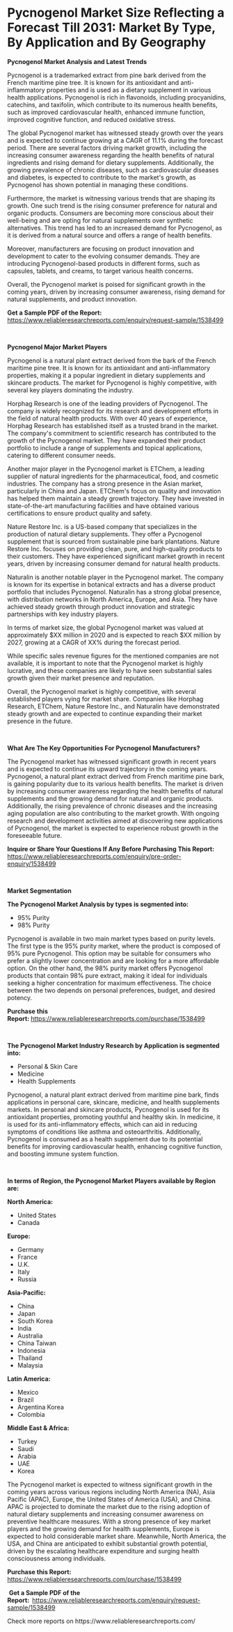 <p><h1>Pycnogenol Market Size Reflecting a Forecast Till 2031: Market By Type, By Application and By Geography</h1></p><p><strong>Pycnogenol Market Analysis and Latest Trends</strong></p>
<p><p>Pycnogenol is a trademarked extract from pine bark derived from the French maritime pine tree. It is known for its antioxidant and anti-inflammatory properties and is used as a dietary supplement in various health applications. Pycnogenol is rich in flavonoids, including procyanidins, catechins, and taxifolin, which contribute to its numerous health benefits, such as improved cardiovascular health, enhanced immune function, improved cognitive function, and reduced oxidative stress.</p><p>The global Pycnogenol market has witnessed steady growth over the years and is expected to continue growing at a CAGR of 11.1% during the forecast period. There are several factors driving market growth, including the increasing consumer awareness regarding the health benefits of natural ingredients and rising demand for dietary supplements. Additionally, the growing prevalence of chronic diseases, such as cardiovascular diseases and diabetes, is expected to contribute to the market's growth, as Pycnogenol has shown potential in managing these conditions.</p><p>Furthermore, the market is witnessing various trends that are shaping its growth. One such trend is the rising consumer preference for natural and organic products. Consumers are becoming more conscious about their well-being and are opting for natural supplements over synthetic alternatives. This trend has led to an increased demand for Pycnogenol, as it is derived from a natural source and offers a range of health benefits.</p><p>Moreover, manufacturers are focusing on product innovation and development to cater to the evolving consumer demands. They are introducing Pycnogenol-based products in different forms, such as capsules, tablets, and creams, to target various health concerns.</p><p>Overall, the Pycnogenol market is poised for significant growth in the coming years, driven by increasing consumer awareness, rising demand for natural supplements, and product innovation.</p></p>
<p><strong>Get a Sample PDF of the Report:&nbsp;</strong> <a href="https://www.reliableresearchreports.com/enquiry/request-sample/1538499">https://www.reliableresearchreports.com/enquiry/request-sample/1538499</a></p>
<p>&nbsp;</p>
<p><strong>Pycnogenol Major Market Players</strong></p>
<p><p>Pycnogenol is a natural plant extract derived from the bark of the French maritime pine tree. It is known for its antioxidant and anti-inflammatory properties, making it a popular ingredient in dietary supplements and skincare products. The market for Pycnogenol is highly competitive, with several key players dominating the industry.</p><p>Horphag Research is one of the leading providers of Pycnogenol. The company is widely recognized for its research and development efforts in the field of natural health products. With over 40 years of experience, Horphag Research has established itself as a trusted brand in the market. The company's commitment to scientific research has contributed to the growth of the Pycnogenol market. They have expanded their product portfolio to include a range of supplements and topical applications, catering to different consumer needs.</p><p>Another major player in the Pycnogenol market is ETChem, a leading supplier of natural ingredients for the pharmaceutical, food, and cosmetic industries. The company has a strong presence in the Asian market, particularly in China and Japan. ETChem's focus on quality and innovation has helped them maintain a steady growth trajectory. They have invested in state-of-the-art manufacturing facilities and have obtained various certifications to ensure product quality and safety.</p><p>Nature Restore Inc. is a US-based company that specializes in the production of natural dietary supplements. They offer a Pycnogenol supplement that is sourced from sustainable pine bark plantations. Nature Restore Inc. focuses on providing clean, pure, and high-quality products to their customers. They have experienced significant market growth in recent years, driven by increasing consumer demand for natural health products.</p><p>Naturalin is another notable player in the Pycnogenol market. The company is known for its expertise in botanical extracts and has a diverse product portfolio that includes Pycnogenol. Naturalin has a strong global presence, with distribution networks in North America, Europe, and Asia. They have achieved steady growth through product innovation and strategic partnerships with key industry players.</p><p>In terms of market size, the global Pycnogenol market was valued at approximately $XX million in 2020 and is expected to reach $XX million by 2027, growing at a CAGR of XX% during the forecast period.</p><p>While specific sales revenue figures for the mentioned companies are not available, it is important to note that the Pycnogenol market is highly lucrative, and these companies are likely to have seen substantial sales growth given their market presence and reputation.</p><p>Overall, the Pycnogenol market is highly competitive, with several established players vying for market share. Companies like Horphag Research, ETChem, Nature Restore Inc., and Naturalin have demonstrated steady growth and are expected to continue expanding their market presence in the future.</p></p>
<p>&nbsp;</p>
<p><strong>What Are The Key Opportunities For Pycnogenol Manufacturers?</strong></p>
<p><p>The Pycnogenol market has witnessed significant growth in recent years and is expected to continue its upward trajectory in the coming years. Pycnogenol, a natural plant extract derived from French maritime pine bark, is gaining popularity due to its various health benefits. The market is driven by increasing consumer awareness regarding the health benefits of natural supplements and the growing demand for natural and organic products. Additionally, the rising prevalence of chronic diseases and the increasing aging population are also contributing to the market growth. With ongoing research and development activities aimed at discovering new applications of Pycnogenol, the market is expected to experience robust growth in the foreseeable future.</p></p>
<p><strong>Inquire or Share Your Questions If Any Before Purchasing This Report:</strong> <a href="https://www.reliableresearchreports.com/enquiry/pre-order-enquiry/1538499">https://www.reliableresearchreports.com/enquiry/pre-order-enquiry/1538499</a></p>
<p>&nbsp;</p>
<p><strong>Market Segmentation</strong></p>
<p><strong>The Pycnogenol Market Analysis by types is segmented into:</strong></p>
<p><ul><li>95% Purity</li><li>98% Purity</li></ul></p>
<p><p>Pycnogenol is available in two main market types based on purity levels. The first type is the 95% purity market, where the product is composed of 95% pure Pycnogenol. This option may be suitable for consumers who prefer a slightly lower concentration and are looking for a more affordable option. On the other hand, the 98% purity market offers Pycnogenol products that contain 98% pure extract, making it ideal for individuals seeking a higher concentration for maximum effectiveness. The choice between the two depends on personal preferences, budget, and desired potency.</p></p>
<p><strong>Purchase this Report:&nbsp;</strong><a href="https://www.reliableresearchreports.com/purchase/1538499">https://www.reliableresearchreports.com/purchase/1538499</a></p>
<p>&nbsp;</p>
<p><strong>The Pycnogenol Market Industry Research by Application is segmented into:</strong></p>
<p><ul><li>Personal & Skin Care</li><li>Medicine</li><li>Health Supplements</li></ul></p>
<p><p>Pycnogenol, a natural plant extract derived from maritime pine bark, finds applications in personal care, skincare, medicine, and health supplements markets. In personal and skincare products, Pycnogenol is used for its antioxidant properties, promoting youthful and healthy skin. In medicine, it is used for its anti-inflammatory effects, which can aid in reducing symptoms of conditions like asthma and osteoarthritis. Additionally, Pycnogenol is consumed as a health supplement due to its potential benefits for improving cardiovascular health, enhancing cognitive function, and boosting immune system function.</p></p>
<p>&nbsp;</p>
<p><strong>In terms of Region, the Pycnogenol Market Players available by Region are:</strong></p>
<p>
    <p> <strong> North America: </strong>
        <ul>
            <li>United States</li>
            <li>Canada</li>
        </ul>
        </p> 
    <p> <strong> Europe: </strong>
        <ul>
            <li>Germany</li>
            <li>France</li>
            <li>U.K.</li>
            <li>Italy</li>
            <li>Russia</li>
        </ul>
        </p> 
    <p> <strong> Asia-Pacific: </strong>
        <ul>
            <li>China</li>
            <li>Japan</li>
            <li>South Korea</li>
            <li>India</li>
            <li>Australia</li>
            <li>China Taiwan</li>
            <li>Indonesia</li>
            <li>Thailand</li>
            <li>Malaysia</li>
        </ul>
        </p> 
    <p> <strong> Latin America: </strong>
        <ul>
            <li>Mexico</li>
            <li>Brazil</li>
            <li>Argentina Korea</li>
            <li>Colombia</li>
        </ul>
        </p> 
    <p> <strong> Middle East & Africa: </strong>
        <ul>
            <li>Turkey</li>
            <li>Saudi</li>
            <li>Arabia</li>
            <li>UAE</li>
            <li>Korea</li>
        </ul>
    </p>
    </p>
<p><p>The Pycnogenol market is expected to witness significant growth in the coming years across various regions including North America (NA), Asia Pacific (APAC), Europe, the United States of America (USA), and China. APAC is projected to dominate the market due to the rising adoption of natural dietary supplements and increasing consumer awareness on preventive healthcare measures. With a strong presence of key market players and the growing demand for health supplements, Europe is expected to hold considerable market share. Meanwhile, North America, the USA, and China are anticipated to exhibit substantial growth potential, driven by the escalating healthcare expenditure and surging health consciousness among individuals.</p></p>
<p><strong>Purchase this Report: </strong><a href="https://www.reliableresearchreports.com/purchase/1538499">https://www.reliableresearchreports.com/purchase/1538499</a></p>
<p>&nbsp;<strong>Get a Sample PDF of the Report:&nbsp;&nbsp;</strong><a href="https://www.reliableresearchreports.com/enquiry/request-sample/1538499">https://www.reliableresearchreports.com/enquiry/request-sample/1538499</a></p>
<p><strong></strong></p>
<p>Check more reports on https://www.reliableresearchreports.com/</p>